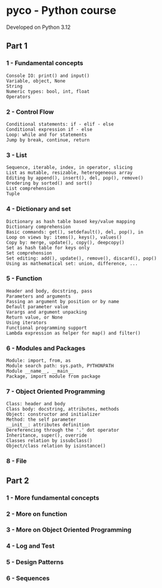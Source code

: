 # pyco - Python course
Developed on Python 3.12

## Part 1

### 1 - Fundamental concepts
    Console IO: print() and input()
    Variable, object, None
    String
    Numeric types: bool, int, float
    Operators
### 2 - Control Flow
    Conditional statements: if - elif - else
    Conditional expression if - else
    Loop: while and for statements
    Jump by break, continue, return
### 3 - List
    Sequence, iterable, index, in operator, slicing
    List as mutable, resizable, heterogeneous array
    Editing by append(), insert(), del, pop(), remove()
    Oredering by sorted() and sort()
    List comprehension
    Tuple
### 4 - Dictionary and set
    Dictionary as hash table based key/value mapping
    Dictionary comprehension
    Basic commands: get(), setdefault(), del, pop(), in
    Loop on views by: items(), keys(), values()
    Copy by: merge, update(), copy(), deepcopy()
    Set as hash table for keys only
    Set comprehension
    Set editing: add(), update(), remove(), discard(), pop()
    Using as mathematical set: union, difference, ...
### 5 - Function
    Header and body, docstring, pass
    Parameters and arguments
    Passing an argument by position or by name
    Default parameter value
    Varargs and argument unpacking
    Return value, or None
    Using iterators
    Functional programming support
    Lambda expression as helper for map() and filter()
### 6 - Modules and Packages
    Module: import, from, as
    Module search path: sys.path, PYTHONPATH
    Module __name__, __main__
    Package, import module from package
### 7 - Object Oriented Programming
    Class: header and body
    Class body: docstring, attributes, methods
    Object: constructor and initializer
    Method: the self parameter
    __init__: attributes definition
    Dereferencing through the '.' dot operator
    Inheritance, super(), override
    Classes relation by issubclass()
    Object/class relation by isinstance()
### 8 - File

## Part 2

### 1 - More fundamental concepts
### 2 - More on function
### 3 - More on Object Oriented Programming
### 4 - Log and Test
### 5 - Design Patterns
### 6 - Sequences
